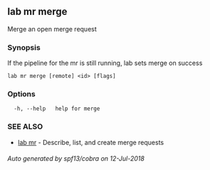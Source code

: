 ## lab mr merge

Merge an open merge request

### Synopsis

If the pipeline for the mr is still running, lab sets merge on success

```
lab mr merge [remote] <id> [flags]
```

### Options

```
  -h, --help   help for merge
```

### SEE ALSO

* [lab mr](lab_mr.md)	 - Describe, list, and create merge requests

###### Auto generated by spf13/cobra on 12-Jul-2018
